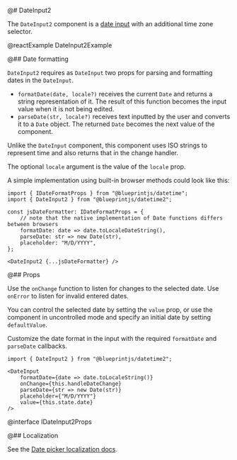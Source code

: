 @# DateInput2

The `DateInput2` component is a [date input](#core/datetime/date-input) with an additional time zone selector.

@reactExample DateInput2Example

@## Date formatting

`DateInput2` requires as `DateInput` two props for parsing and formatting dates in the `DateInput`.

- `formatDate(date, locale?)` receives the current `Date` and returns a string representation of it. The result of this function becomes the input value when it is not being edited.
- `parseDate(str, locale?)` receives text inputted by the user and converts it to a `Date` object. The returned `Date` becomes the next value of the component.

Unlike the `DateInput` component, this component uses ISO strings to represent time and also returns that in the change handler.

The optional `locale` argument is the value of the `locale` prop.

A simple implementation using built-in browser methods could look like this:

```tsx
import { IDateFormatProps } from "@blueprintjs/datetime";
import { DateInput2 } from "@blueprintjs/datetime2";

const jsDateFormatter: IDateFormatProps = {
    // note that the native implementation of Date functions differs between browsers
    formatDate: date => date.toLocaleDateString(),
    parseDate: str => new Date(str),
    placeholder: "M/D/YYYY",
};

<DateInput2 {...jsDateFormatter} />
```


@## Props

Use the `onChange` function to listen for changes to the selected date. Use
`onError` to listen for invalid entered dates.

You can control the selected date by setting the `value` prop, or use the
component in uncontrolled mode and specify an initial date by setting
`defaultValue`.

Customize the date format in the input with the required `formatDate` and `parseDate`
callbacks.

```tsx
import { DateInput2 } from "@blueprintjs/datetime2";

<DateInput
    formatDate={date => date.toLocaleString()}
    onChange={this.handleDateChange}
    parseDate={str => new Date(str)}
    placeholder={"M/D/YYYY"}
    value={this.state.date}
/>
```

@interface IDateInput2Props

@## Localization

See the [Date picker localization docs](#datetime/datepicker.localization).
